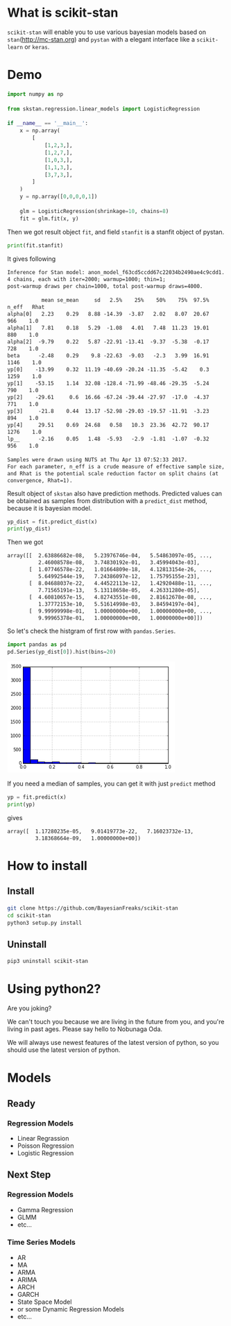 # What is scikit-stan
`scikit-stan` will enable you to use various bayesian models based on 
`stan`(http://mc-stan.org) and `pystan` with a elegant interface like a 
`scikit-learn` or `keras`.

# Demo 

```python
import numpy as np

from skstan.regression.linear_models import LogisticRegression

if __name__ == '__main__':
    x = np.array(
        [
            [1,2,3,],
            [1,2,7,],
            [1,0,3,],
            [1,1,3,],
            [3,7,3,],
        ]
    )
    y = np.array([0,0,0,0,1])

    glm = LogisticRegression(shrinkage=10, chains=8)
    fit = glm.fit(x, y)
```

Then we got result object `fit`, and field `stanfit` is a stanfit object of pystan.

```python
print(fit.stanfit)
```

It gives following

```
Inference for Stan model: anon_model_f63cd5ccdd67c22034b2490ae4c9cdd1.
4 chains, each with iter=2000; warmup=1000; thin=1; 
post-warmup draws per chain=1000, total post-warmup draws=4000.

           mean se_mean     sd   2.5%    25%    50%    75%  97.5%  n_eff   Rhat
alpha[0]   2.23    0.29   8.88 -14.39  -3.87   2.02   8.07  20.67    966    1.0
alpha[1]   7.81    0.18   5.29  -1.08   4.01   7.48  11.23  19.01    880    1.0
alpha[2]  -9.79    0.22   5.87 -22.91 -13.41  -9.37  -5.38  -0.17    728    1.0
beta      -2.48    0.29    9.8 -22.63  -9.03   -2.3   3.99  16.91   1146    1.0
yp[0]    -13.99    0.32  11.19 -40.69 -20.24 -11.35  -5.42    0.3   1259    1.0
yp[1]    -53.15    1.14  32.08 -128.4 -71.99 -48.46 -29.35  -5.24    790    1.0
yp[2]    -29.61     0.6  16.66 -67.24 -39.44 -27.97  -17.0  -4.37    771    1.0
yp[3]     -21.8    0.44  13.17 -52.98 -29.03 -19.57 -11.91  -3.23    894    1.0
yp[4]     29.51    0.69  24.68   0.58   10.3  23.36  42.72  90.17   1276    1.0
lp__      -2.16    0.05   1.48  -5.93   -2.9  -1.81  -1.07  -0.32    956    1.0

Samples were drawn using NUTS at Thu Apr 13 07:52:33 2017.
For each parameter, n_eff is a crude measure of effective sample size,
and Rhat is the potential scale reduction factor on split chains (at 
convergence, Rhat=1).
```

Result object of `skstan` also have prediction methods. 
Predicted values can be obtained as samples from distribution with a `predict_dist` method, because it is bayesian model.

```python
yp_dist = fit.predict_dist(x)
print(yp_dist)
```
Then we got

```
array([[  2.63886682e-08,   5.23976746e-04,   5.54863097e-05, ...,
          2.46008578e-08,   3.74830192e-01,   3.45994043e-03],
       [  1.07746578e-22,   1.01664809e-18,   4.12813154e-26, ...,
          5.64992544e-19,   7.24386097e-12,   1.75795155e-23],
       [  8.04688037e-22,   4.44522113e-12,   1.42920488e-11, ...,
          7.71565191e-13,   5.13118658e-05,   4.26331280e-05],
       [  4.60810657e-15,   4.82743551e-08,   2.81612678e-08, ...,
          1.37772153e-10,   5.51614998e-03,   3.84594197e-04],
       [  9.99999998e-01,   1.00000000e+00,   1.00000000e+00, ...,
          9.99965378e-01,   1.00000000e+00,   1.00000000e+00]])
```

So let's check the histgram of first row with `pandas.Series`.

```python
import pandas as pd
pd.Series(yp_dist[0]).hist(bins=20)
```
![Histgram of first row](image/hist.png)


If you need a median of samples, you can get it with just `predict` method


```python
yp = fit.predict(x)
print(yp)
```
gives
```
array([  1.17280235e-05,   9.01419773e-22,   7.16023732e-13,
         3.18368664e-09,   1.00000000e+00])
```


# How to install
## Install
```sh
git clone https://github.com/BayesianFreaks/scikit-stan
cd scikit-stan
python3 setup.py install
```

## Uninstall
```sh
pip3 uninstall scikit-stan
```

# Using python2?
Are you joking? 

We can't touch you because we are living in the future from you, and you're living in past ages. Please say hello to Nobunaga Oda.

We will always use newest features of the latest version of python, so you should use the latest version of python.

# Models

## Ready

### Regression Models
- Linear Regrassion
- Poisson Regression
- Logistic Regression

## Next Step

### Regression Models
- Gamma Regression
- GLMM
- etc...

### Time Series Models
- AR
- MA
- ARMA
- ARIMA
- ARCH
- GARCH
- State Space Model
- or some Dynamic Regression Models
- etc...
